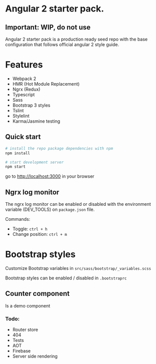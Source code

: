 # Angular 2 starter pack.
## Important: WIP, do not use

Angular 2 starter pack is a production ready seed repo with the base configuration that follows official 
angular 2 style guide.

# Features 

- Webpack 2
- HMR (Hot Module Replacement)
- Ngrx (Redux)
- Typescript
- Sass
- Bootstrap 3 styles
- Tslint
- Stylelint
- Karma/Jasmine testing

## Quick start
```bash
# install the repo package dependencies with npm
npm install

# start development server
npm start
``` 

go to [http://localhost:3000](http://localhost:3000) in your browser

## Ngrx log monitor

The ngrx log monitor can be enabled or disabled with the environment variable (DEV_TOOLS) on `package.json` file.

Commands:
- Toggle: `ctrl + h`
- Change position: `ctrl + m`

# Bootstrap styles

Customize Bootstrap variables in `src/sass/bootstrap/_variables.scss`

Bootstrap styles can be enabled / disabled in `.bootstraprc`

## Counter component
Is a demo component

### Todo:
- Router store
- 404
- Tests
- AOT
- Firebase
- Server side rendering
